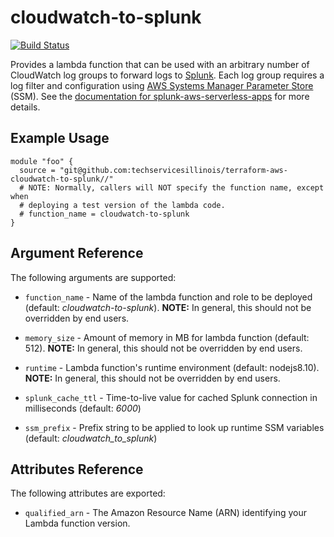 # cloudwatch-to-splunk

[![Build Status](https://drone.techservices.illinois.edu/api/badges/techservicesillinois/terraform-aws-cloudwatch-to-splunk/status.svg)](https://drone.techservices.illinois.edu/techservicesillinois/terraform-aws-cloudwatch-to-splunk)

Provides a lambda function that can be used with an arbitrary number of CloudWatch log groups to forward logs to [Splunk](https://www.splunk.com/). Each log group requires
a log filter and configuration using [AWS Systems Manager
Parameter
Store](https://docs.aws.amazon.com/systems-manager/latest/userguide/systems-manager-paramstore.html)
(SSM). See the [documentation for splunk-aws-serverless-apps](https://github.com/techservicesillinois/splunk-aws-serverless-apps/) for more details.

Example Usage
-----------------

```hcl
module "foo" {
  source = "git@github.com:techservicesillinois/terraform-aws-cloudwatch-to-splunk//"
  # NOTE: Normally, callers will NOT specify the function name, except when
  # deploying a test version of the lambda code.
  # function_name = cloudwatch-to-splunk
}
```

Argument Reference
-----------------

The following arguments are supported:

* `function_name` - Name of the lambda function and role to be deployed
(default: *cloudwatch-to-splunk*). **NOTE:** In general, this should not
be overridden by end users.

* `memory_size` - Amount of memory in MB for lambda function
(default: 512).  **NOTE:** In general, this should not be overridden by
end users.

* `runtime` - Lambda function's runtime environment (default: nodejs8.10).
**NOTE:** In general, this should not be overridden by end users.

* `splunk_cache_ttl` - Time-to-live value for cached Splunk connection
in milliseconds (default: *6000*)

* `ssm_prefix` - Prefix string to be applied to look up runtime SSM
variables (default: *cloudwatch_to_splunk*)

Attributes Reference
--------------------

The following attributes are exported:

* `qualified_arn` - The Amazon Resource Name (ARN) identifying your
Lambda function version.
